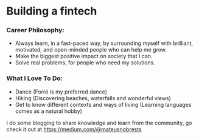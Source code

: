 #  Building a fintech

### Career Philosophy:
- Always learn, in a fast-paced way, by surrounding myself with brilliant, motivated, and open-minded people who can help me grow.
- Make the biggest positive impact on society that I can.
- Solve real problems, for people who need my solutions.

### What I Love To Do:
- Dance (Forró is my preferred dance)
- Hiking (Discovering beaches, waterfalls and wonderful views)
- Get to know different contexts and ways of living (Learning languages comes as a natural hobby)

I do some blogging to share knowledge and learn from the community, go check it out at https://medium.com/@mateusnobrests
